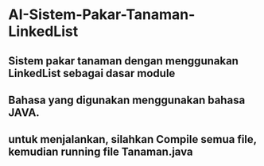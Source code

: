 # AI-Sistem-Pakar-Tanaman-LinkedList

## Sistem pakar tanaman dengan menggunakan LinkedList sebagai dasar module

## Bahasa yang digunakan menggunakan bahasa JAVA.

## untuk menjalankan, silahkan Compile semua file, kemudian running file Tanaman.java